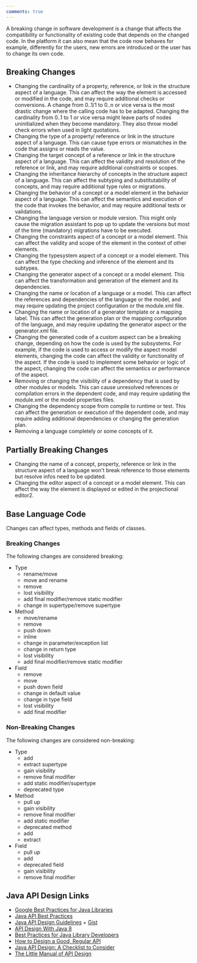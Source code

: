 ```yaml
---
comments: true
---
```


A breaking change in software development is a change that affects the compatibility or functionality of existing code
that depends on the changed code. In the platform it can also mean that the code now behaves for example, differently for the users, new errors are introduced or the user has to change its own code.

## Breaking Changes

- Changing the cardinality of a property, reference, or link in the structure aspect of a language.  This can affect the way the element is accessed or modified in the code, and may require additional checks or conversions. A change from 0..1/1 to 0..n or vice versa
 is the most drastic change where the calling code has to be adapted. Changing the cardinality from 0..1 to 1 or vice versa
 might leave parts of nodes uninitialized when they become mandatory. They also throw model check errors when used in light quotations.
- Changing the type of a property/ reference or link in the structure aspect of a language. This can cause type errors or mismatches in the code that assigns or reads the value. 
- Changing the target concept of a reference or link in the structure aspect of a language. This can affect the validity and resolution of the reference or link, and may require additional constraints or scopes.
- Changing the inheritance hierarchy of concepts in the structure aspect of a language. This can affect the subtyping and substitutability of concepts, and may require additional type rules or migrations.
- Changing the behavior of a concept or a model element in the behavior aspect of a language. This can affect the semantics and execution of the code that invokes the behavior, and may require additional tests or validations.
- Changing the language version or module version. This might only cause the migration assistant to pop up to update the versions
  but most of the time (mandatory) migrations have to be executed.
- Changing the constraints aspect of a concept or a model element. This can affect the validity and scope of the element in the context of other elements.
- Changing the typesystem aspect of a concept or a model element. This can affect the type checking and inference of the element and its subtypes.
- Changing the generator aspect of a concept or a model element. This can affect the transformation and generation of the element and its dependencies.
- Changing the name or location of a language or a model. This can affect the references and dependencies of the language or the model, and may require updating the project configuration or the module.xml file.
- Changing the name or location of a generator template or a mapping label. This can affect the generation plan or the mapping configuration of the language, and may require updating the generator aspect or the generator.xml file.
- Changing the generated code of a custom aspect can be a breaking change, depending on how the code is used by the subsystems. For example, if the code is used to access or modify the aspect model elements, changing the code can affect the validity or functionality of the aspect. If the code is used to implement some behavior or logic of the aspect, changing the code can affect the semantics or performance of the aspect.
- Removing or changing the visibility of a dependency that is used by other modules or models. This can cause unresolved references or compilation errors in the dependent code, and may require updating the module.xml or the model properties files.
- Changing the dependency scope from compile to runtime or test. This can affect the generation or execution of the dependent code, and may require adding additional dependencies or changing the generation plan.
- Removing a language completely or some concepts of it.

## Partially Breaking Changes

- Changing the name of a concept, property, reference or link in the structure aspect of a language won't break reference to
those elements but resolve infos need to be updated.
- Changing the editor aspect of a concept or a model element. This can affect the way the element is displayed or edited in the projectional editor2.

## Base Language Code

Changes can affect types, methods and fields of classes.

### Breaking Changes

The following changes are considered breaking:

- Type
    - rename/move
    - move and rename
    - remove
    - lost visibility
    - add final modifier/remove static modifier
    - change in supertype/remove supertype
- Method
    - move/rename
    - remove
    - push down
    - inline
    - change in parameter/exception list
    - change in return type
    - lost visibility
    - add final modifier/remove static modifier
- Field
  - remove
  - move
  - push down field
  - change in default value
  - change in type field
  - lost visibility
  - add final modifier

### Non-Breaking Changes

The following changes are considered non-breaking:

- Type
    - add
    - extract supertype
    - gain visibility
    - remove final modifier
    - add static modifier/supertype
    - deprecated type
- Method
    - pull up
    - gain visibility
    - remove final modifier
    - add static modifier
    - deprecated method
    - add
    - extract
- Field
    - pull up
    - add
    - deprecated field
    - gain visibility
    - remove final modifier

## Java API Design Links

- [Google Best Practices for Java Libraries](https://jlbp.dev/)
- [Java API Best Practices](https://dzone.com/refcardz/java-api-best-practices)
- [Java API Design Guidelines](https://www.artima.com/weblogs/viewpost.jsp?thread=142428) + [Gist](https://gist.github.com/renepanke/e669ead080865e175db50880ebc94fda)
- [API Design With Java 8](https://dzone.com/articles/the-java-8-api-design-principles)
- [Best Practices for Java Library Developers](https://www.jonathangiles.net/jbp/index.html)
- [How to Design a Good, Regular API](https://blog.jooq.org/how-to-design-a-good-regular-api/)
- [Java API Design: A Checklist to Consider](https://api2cart.com/news/java-api-design-checklist-consider/)
- [The Little Manual of API Design](https://people.mpi-inf.mpg.de/~jblanche/api-design.pdf)